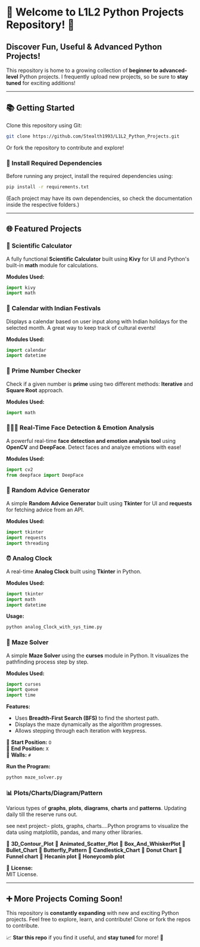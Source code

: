 # 🌟 **Welcome to L1L2 Python Projects Repository!** 🌟  

## **Discover Fun, Useful & Advanced Python Projects!**  
This repository is home to a growing collection of **beginner to advanced-level** Python projects. I frequently upload new projects, so be sure to **stay tuned** for exciting additions!  

---

## **📚 Getting Started**  
Clone this repository using Git:  
```bash  
git clone https://github.com/Stealth1993/L1L2_Python_Projects.git  
```
Or fork the repository to contribute and explore!  

### **📝 Install Required Dependencies**  
Before running any project, install the required dependencies using:  
```bash  
pip install -r requirements.txt  
```
(Each project may have its own dependencies, so check the documentation inside the respective folders.)  

---

## **🌐 Featured Projects**  
### 🎯 **Scientific Calculator**  
A fully functional **Scientific Calculator** built using **Kivy** for UI and Python's built-in **math** module for calculations.  

**Modules Used:**  
```python  
import kivy  
import math  
```

### 🌟 **Calendar with Indian Festivals**  
Displays a calendar based on user input along with Indian holidays for the selected month. A great way to keep track of cultural events!  

**Modules Used:**  
```python  
import calendar  
import datetime  
```

### 🔢 **Prime Number Checker**  
Check if a given number is **prime** using two different methods: **Iterative** and **Square Root** approach.  

**Modules Used:**  
```python  
import math  
```

### 👨‍👩‍👦 **Real-Time Face Detection & Emotion Analysis**  
A powerful real-time **face detection and emotion analysis tool** using **OpenCV** and **DeepFace**. Detect faces and analyze emotions with ease!  

**Modules Used:**  
```python  
import cv2  
from deepface import DeepFace  
```

### 🎯 **Random Advice Generator**  
A simple **Random Advice Generator** built using **Tkinter** for UI and **requests** for fetching advice from an API.  

**Modules Used:**  
```python  
import tkinter  
import requests  
import threading  
```
### ⏰ **Analog Clock**  
A real-time **Analog Clock** built using **Tkinter** in Python.  

**Modules Used:**  
```python  
import tkinter  
import math  
import datetime  
```  

**Usage:**  
```sh  
python analog_Clock_with_sys_time.py  
```  

### 🏁 **Maze Solver**  
A simple **Maze Solver** using the **curses** module in Python. It visualizes the pathfinding process step by step.

**Modules Used:**  
```python
import curses  
import queue  
import time  
```

**Features:**  
- Uses **Breadth-First Search (BFS)** to find the shortest path.  
- Displays the maze dynamically as the algorithm progresses.  
- Allows stepping through each iteration with keypress.  

🔹 **Start Position:** `O`  
🔹 **End Position:** `X`  
🔹 **Walls:** `#`  

**Run the Program:**  
```sh
python maze_solver.py
```

### 📊 **Plots/Charts/Diagram/Pattern** 
Various types of **graphs**, **plots**, **diagrams**, **charts** and **patterns**.
Updating daily till the reserve runs out.

see next project:- plots, graphs, charts....Python programs to visualize the data using matplotlib, pandas, and many other libraries.

🔹 **3D_Contour_Plot**
🔹 **Animated_Scatter_Plot**
🔹 **Box_And_WhiskerPlot**
🔹 **Bullet_Chart**
🔹 **Butterfly_Pattern**
🔹 **Candlestick_Chart**
🔹 **Donut Chart**
🔹 **Funnel chart**
🔹 **Hecanin plot**
🔹 **Honeycomb plot**

📜 **License:**  
MIT License.

---

## **➕ More Projects Coming Soon!**  
This repository is **constantly expanding** with new and exciting Python projects. Feel free to explore, learn, and contribute! Clone or fork the repos to contribute.  

📈 **Star this repo** if you find it useful, and **stay tuned** for more! 💟  

